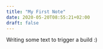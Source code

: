 ```yaml
---
title: "My First Note"
date: 2020-05-20T08:55:21+02:00
draft: false
---
```


Writing some text to trigger a build :)
